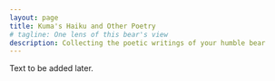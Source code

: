```yaml
---
layout: page
title: Kuma's Haiku and Other Poetry
# tagline: One lens of this bear's view
description: Collecting the poetic writings of your humble bear
---
```


Text to be added later.


